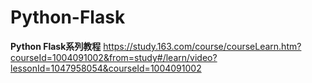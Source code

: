 # Python-Flask     
   
**Python Flask系列教程** https://study.163.com/course/courseLearn.htm?courseId=1004091002&from=study#/learn/video?lessonId=1047958054&courseId=1004091002

